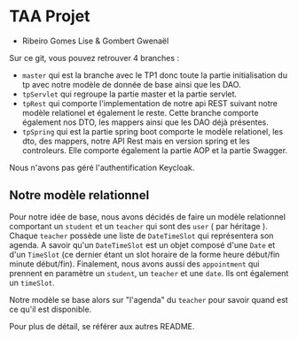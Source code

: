 # TAA Projet
- Ribeiro Gomes Lise &  Gombert Gwenaël

Sur ce git, vous pouvez retrouver 4 branches :

- `master` qui est la branche avec le TP1 donc toute la partie initialisation du tp avec notre modèle de donnée de base ainsi que les DAO. 
- `tpServlet` qui regroupe la partie master et la partie servlet.
- `tpRest` qui comporte l'implementation de notre api REST suivant notre modèle relationel et également le reste. Cette branche comporte également nos DTO, les mappers ainsi que les DAO déjà présentes.
- `tpSpring` qui est la partie spring boot comporte le modèle relationel, les dto, des mappers, notre API Rest mais en version spring et les controleurs. Elle comporte également la partie AOP et la partie Swagger.

Nous n'avons pas géré l'authentification Keycloak.

## Notre modèle relationnel 

Pour notre idée de base, nous avons décidés de faire un modèle relationnel comportant un `student` et un `teacher` qui sont des `user` ( par héritage ).
Chaque `teacher` possède une liste de `DateTimeSlot` qui représentera son agenda. A savoir qu'un `DateTimeSlot` est un objet composé d'une `Date` et d'un `TimeSlot` (ce dernier étant un slot horaire de la forme heure début/fin minute début/fin).
Finalement, nous avons aussi des `appointment` qui prennent en paramètre un `student`, un `teacher` et une `date`. Ils ont également un `timeSlot`.

Notre modèle se base alors sur "l'agenda" du `teacher` pour savoir quand est ce qu'il est disponible.

Pour plus de détail, se référer aux autres README.
